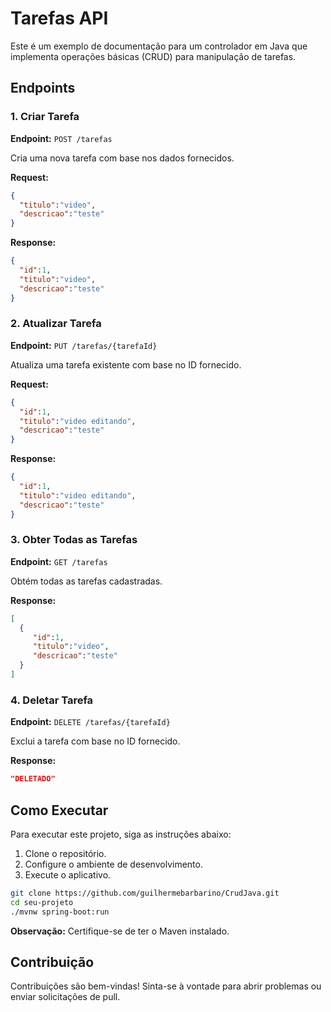 # Tarefas API

Este é um exemplo de documentação para um controlador em Java que implementa operações básicas (CRUD) para manipulação de tarefas.

## Endpoints

### 1. Criar Tarefa

**Endpoint:** `POST /tarefas`

Cria uma nova tarefa com base nos dados fornecidos.

**Request:**
```json
{
  "titulo":"video",
  "descricao":"teste"
}
```

**Response:**
```json
{
  "id":1,
  "titulo":"video",
  "descricao":"teste"
}
```

### 2. Atualizar Tarefa

**Endpoint:** `PUT /tarefas/{tarefaId}`

Atualiza uma tarefa existente com base no ID fornecido.

**Request:**
```json
{
  "id":1,
  "titulo":"video editando",
  "descricao":"teste"
}
```

**Response:**
```json
{
  "id":1,
  "titulo":"video editando",
  "descricao":"teste"
}
```

### 3. Obter Todas as Tarefas

**Endpoint:** `GET /tarefas`

Obtém todas as tarefas cadastradas.

**Response:**
```json
[
  {
     "id":1,
     "titulo":"video",
     "descricao":"teste"
  }
]
```

### 4. Deletar Tarefa

**Endpoint:** `DELETE /tarefas/{tarefaId}`

Exclui a tarefa com base no ID fornecido.

**Response:**
```json
"DELETADO"
```

## Como Executar

Para executar este projeto, siga as instruções abaixo:

1. Clone o repositório.
2. Configure o ambiente de desenvolvimento.
3. Execute o aplicativo.

```bash
git clone https://github.com/guilhermebarbarino/CrudJava.git
cd seu-projeto
./mvnw spring-boot:run
```

**Observação:** Certifique-se de ter o Maven instalado.

## Contribuição

Contribuições são bem-vindas! Sinta-se à vontade para abrir problemas ou enviar solicitações de pull.
